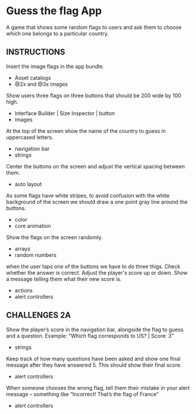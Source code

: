 # Guess the flag App

A game that shows some random flags to users and ask them to choose which one belongs to a particular country.

## INSTRUCTIONS

Insert the image flags in the app bundle.

- Asset catalogs
- @2x and @3x images

Show users three flags on three buttons that should be 200 wide by 100 high.

- Interface Builder | Size Inspector | button
- images

At the top of the screen show the name of the country to guess in uppercased letters.

- navigation bar
- strings

Center the buttons on the screen and adjust the vertical spacing between them.

- auto layout

As some flags have white stripes, to avoid confusion with the white background of the screen we should draw a one point gray line around the buttons. 

- color
- core animation

Show the flags on the screen randomly.

- arrays
- random numbers

when the user taps one of the buttons we have to do three thigs. Check whether the answer is correct. Adjust the player's score up or down. Show a message telling them what their new score is.

- actions
- alert controllers

## CHALLENGES 2A

Show the player’s score in the navigation bar, alongside the flag to guess and a question. Example:  “Which flag corresponds to US? | Score: 3”

- strings

Keep track of how many questions have been asked and show one final message after they have answered 5. This should show their final score.

- alert controllers

When someone chooses the wrong flag, tell them their mistake in your alert message – something like “Incorrect! That’s the flag of France”

- alert controllers